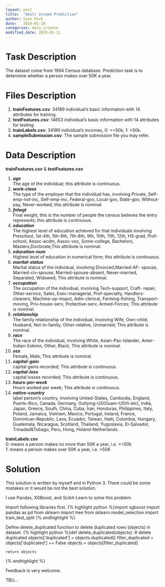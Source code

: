 ```yaml
---
layout: post
title:  "Adult Income Prediction"
author: Syen Park
date:   2019-01-10
categories: data_science
modified_date: 2019-01-11
---
```


# Task Description
The dataset come from 1994 Census database. Prediction task is to determine whether a person makes over 50K a year.

# Files Description
1. **trainFeatures.csv**: 34189 individual’s basic information with 14 attributes for training.
2. **testFeatures.csv**: 14653 individual’s basic information with 14 attributes for testing.
3. **trainLabels.csv**: 34189 individual’s incomes, 0: <=50k, 1: >50k.  
4. **sampleSubmission.csv**: The sample submission file you may refer.  

# Data Description
**trainFeatures.csv** & **testFeatures.csv**  
1. _**age**_  
The age of the individual; this attribute is continuous.  
2. _**work-class**_  
The type of the employer that the individual has, involving Private, Self-emp-not-inc, Self-emp-inc, Federal-gov, Local-gov, State-gov, Without-pay, Never-worked; this attribute is nominal.  
3. _**fnlwgt**_  
Final weight, this is the number of people the census believes the entry represents; this attribute is continuous.  
4. _**education**_  
The highest level of education achieved for that individuals involving Preschool, 1st-4th, 5th-6th, 7th-8th, 9th, 10th, 11th, 12th, HS-grad, Prof-school, Assoc-acdm, Assoc-voc, Some-college, Bachelors, Masters,Doctorate;This attribute is nominal.  
5. _**education-num**_  
Highest level of education in numerical form; this attribute is continuous.  
6. _**marital-status**_  
Marital status of the individual, involving Divorced,Married-AF- spouse, Married-civ-spouse, Married-spouse-absent, Never-married, Separated, Widowed; This attribute is nominal.  
7. _**occupation**_  
The occupation of the individual, involving Tech-support, Craft- repair, Other-service, Sales, Exec-managerial, Prof-specialty, Handlers- cleaners, Machine-op-inspct, Adm-clerical, Farming-fishing, Transport-moving, Priv-house-serv, Protective-serv, Armed-Forces; This attribute is nominal.  
8. _**relationship**_  
The family relationship of the individual, involving Wife, Own-child, Husband, Not-in-family, Other-relative, Unmarried; This attribute is nominal.   
9. _**race**_  
The race of the individual, involving White, Asian-Pac-Islander, Amer- Indian-Eskimo, Other, Black; This attribute is nominal.  
10. _**sex**_  
Female, Male; This attribute is nominal.  
11. _**capital-gain**_  
capital gains recorded; This attribute is continuous.  
12. _**capital-loss**_  
capital losses recorded; This attribute is continuous.  
13. _**hours-per-week**_   
Hours worked per week; This attribute is continuous.  
14. _**native-country**_  
label person’s country, involving United-States, Cambodia, England, Puerto-Rico, Canada, Germany, Outlying-US(Guam-USVI-etc), India, Japan, Greece, South, China, Cuba, Iran, Honduras, Philippines, Italy, Poland, Jamaica, Vietnam, Mexico, Portugal, Ireland, France, Dominican-Republic, Laos, Ecuador, Taiwan, Haiti, Columbia, Hungary, Guatemala, Nicaragua, Scotland, Thailand, Yugoslavia, El-Salvador, Trinadad&Tobago, Peru, Hong, Holand-Netherlands.

**trainLabels.csv**  
0: means a person makes no more than 50K a year, i.e. <=50k  
1: means a person makes over 50K a year, i.e. >50K

# Solution
This solution is written by myself and in Python 3. There could be some mistakes or it would be not the best solution. 

I use Pandas, XGBoost, and Scikit-Learn to solve this problem.

Import following libraries first.
{% highlight python %}import xgboost
import pandas as pd
from sklearn import tree
from sklearn.model_selection import train_test_split
{% endhighlight %}

Define delete_duplicated function to delete duplicated rows (objects) in dataset.
{% highlight python %}def delete_duplicated(objects):
    # delete duplicated
    objects['duplicated'] = objects.duplicated()
    filter_duplicated = objects['duplicated'] == False
    objects = objects[filter_duplicated]

    return objects
{% endhighlight %}

Feedback is very welcome.

TBU...
